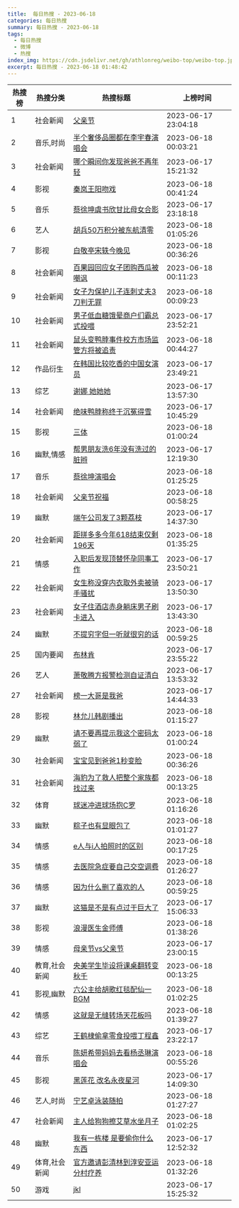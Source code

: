 ```yaml
---
title:  每日热搜 - 2023-06-18
categories: 每日热搜
summary: 每日热搜 - 2023-06-18
tags:
  - 每日热搜
  - 微博
  - 热搜
index_img: https://cdn.jsdelivr.net/gh/athlonreg/weibo-top/weibo-top.jpeg
excerpt: 每日热搜 - 2023-06-18 01:48:42
---
```


| 热搜榜 | 热搜分类 | 热搜标题 | 上榜时间 |
| --- | --- | --- | --- |
| 1 | 社会新闻 | [父亲节](https://s.weibo.com/weibo%3Fq%3D%2523%E7%88%B6%E4%BA%B2%E8%8A%82%2523) | 2023-06-17 23:04:18 | 
| 2 | 音乐,时尚 | [半个奢侈品圈都在李宇春演唱会](https://s.weibo.com/weibo%3Fq%3D%2523%E5%8D%8A%E4%B8%AA%E5%A5%A2%E4%BE%88%E5%93%81%E5%9C%88%E9%83%BD%E5%9C%A8%E6%9D%8E%E5%AE%87%E6%98%A5%E6%BC%94%E5%94%B1%E4%BC%9A%2523) | 2023-06-18 00:03:21 | 
| 3 | 社会新闻 | [哪个瞬间你发现爸爸不再年轻](https://s.weibo.com/weibo%3Fq%3D%2523%E5%93%AA%E4%B8%AA%E7%9E%AC%E9%97%B4%E4%BD%A0%E5%8F%91%E7%8E%B0%E7%88%B8%E7%88%B8%E4%B8%8D%E5%86%8D%E5%B9%B4%E8%BD%BB%2523) | 2023-06-17 15:21:32 | 
| 4 | 影视 | [秦岚王阳吻戏](https://s.weibo.com/weibo%3Fq%3D%2523%E7%A7%A6%E5%B2%9A%E7%8E%8B%E9%98%B3%E5%90%BB%E6%88%8F%2523) | 2023-06-18 00:41:24 | 
| 5 | 音乐 | [蔡徐坤虞书欣甘比母女合影](https://s.weibo.com/weibo%3Fq%3D%2523%E8%94%A1%E5%BE%90%E5%9D%A4%E8%99%9E%E4%B9%A6%E6%AC%A3%E7%94%98%E6%AF%94%E6%AF%8D%E5%A5%B3%E5%90%88%E5%BD%B1%2523) | 2023-06-17 23:18:18 | 
| 6 | 艺人 | [胡兵50万积分被东航清零](https://s.weibo.com/weibo%3Fq%3D%2523%E8%83%A1%E5%85%B550%E4%B8%87%E7%A7%AF%E5%88%86%E8%A2%AB%E4%B8%9C%E8%88%AA%E6%B8%85%E9%9B%B6%2523) | 2023-06-18 01:05:26 | 
| 7 | 影视 | [白敬亭宋轶今晚见](https://s.weibo.com/weibo%3Fq%3D%2523%E7%99%BD%E6%95%AC%E4%BA%AD%E5%AE%8B%E8%BD%B6%E4%BB%8A%E6%99%9A%E8%A7%81%2523) | 2023-06-18 00:36:26 | 
| 8 | 社会新闻 | [百果园回应女子团购西瓜被嘲讽](https://s.weibo.com/weibo%3Fq%3D%2523%E7%99%BE%E6%9E%9C%E5%9B%AD%E5%9B%9E%E5%BA%94%E5%A5%B3%E5%AD%90%E5%9B%A2%E8%B4%AD%E8%A5%BF%E7%93%9C%E8%A2%AB%E5%98%B2%E8%AE%BD%2523) | 2023-06-18 00:11:23 | 
| 9 | 社会新闻 | [女子为保护儿子连刺丈夫3刀判无罪](https://s.weibo.com/weibo%3Fq%3D%2523%E5%A5%B3%E5%AD%90%E4%B8%BA%E4%BF%9D%E6%8A%A4%E5%84%BF%E5%AD%90%E8%BF%9E%E5%88%BA%E4%B8%88%E5%A4%AB3%E5%88%80%E5%88%A4%E6%97%A0%E7%BD%AA%2523) | 2023-06-18 00:09:23 | 
| 10 | 社会新闻 | [男子低血糖饿晕商户们霸总式投喂](https://s.weibo.com/weibo%3Fq%3D%2523%E7%94%B7%E5%AD%90%E4%BD%8E%E8%A1%80%E7%B3%96%E9%A5%BF%E6%99%95%E5%95%86%E6%88%B7%E4%BB%AC%E9%9C%B8%E6%80%BB%E5%BC%8F%E6%8A%95%E5%96%82%2523) | 2023-06-17 23:52:21 | 
| 11 | 社会新闻 | [鼠头变鸭脖事件校方市场监管方将被追责](https://s.weibo.com/weibo%3Fq%3D%2523%E9%BC%A0%E5%A4%B4%E5%8F%98%E9%B8%AD%E8%84%96%E4%BA%8B%E4%BB%B6%E6%A0%A1%E6%96%B9%E5%B8%82%E5%9C%BA%E7%9B%91%E7%AE%A1%E6%96%B9%E5%B0%86%E8%A2%AB%E8%BF%BD%E8%B4%A3%2523) | 2023-06-18 00:44:27 | 
| 12 | 作品衍生 | [在韩国比较吃香的中国女演员](https://s.weibo.com/weibo%3Fq%3D%2523%E5%9C%A8%E9%9F%A9%E5%9B%BD%E6%AF%94%E8%BE%83%E5%90%83%E9%A6%99%E7%9A%84%E4%B8%AD%E5%9B%BD%E5%A5%B3%E6%BC%94%E5%91%98%2523) | 2023-06-17 23:49:21 | 
| 13 | 综艺 | [谢娜 她她她](https://s.weibo.com/weibo%3Fq%3D%2523%E8%B0%A2%E5%A8%9C%20%E5%A5%B9%E5%A5%B9%E5%A5%B9%2523) | 2023-06-17 13:57:30 | 
| 14 | 社会新闻 | [绝味鸭脖称终于沉冤得雪](https://s.weibo.com/weibo%3Fq%3D%2523%E7%BB%9D%E5%91%B3%E9%B8%AD%E8%84%96%E7%A7%B0%E7%BB%88%E4%BA%8E%E6%B2%89%E5%86%A4%E5%BE%97%E9%9B%AA%2523) | 2023-06-17 10:45:29 | 
| 15 | 影视 | [三体](https://s.weibo.com/weibo%3Fq%3D%2523%E4%B8%89%E4%BD%93%2523) | 2023-06-18 01:00:24 | 
| 16 | 幽默,情感 | [帮男朋友洗6年没有洗过的脏辫](https://s.weibo.com/weibo%3Fq%3D%2523%E5%B8%AE%E7%94%B7%E6%9C%8B%E5%8F%8B%E6%B4%976%E5%B9%B4%E6%B2%A1%E6%9C%89%E6%B4%97%E8%BF%87%E7%9A%84%E8%84%8F%E8%BE%AB%2523) | 2023-06-17 12:19:30 | 
| 17 | 音乐 | [蔡徐坤演唱会](https://s.weibo.com/weibo%3Fq%3D%2523%E8%94%A1%E5%BE%90%E5%9D%A4%E6%BC%94%E5%94%B1%E4%BC%9A%2523) | 2023-06-18 01:25:25 | 
| 18 | 社会新闻 | [父亲节祝福](https://s.weibo.com/weibo%3Fq%3D%2523%E7%88%B6%E4%BA%B2%E8%8A%82%E7%A5%9D%E7%A6%8F%2523) | 2023-06-18 00:58:25 | 
| 19 | 幽默 | [端午公司发了3颗荔枝](https://s.weibo.com/weibo%3Fq%3D%2523%E7%AB%AF%E5%8D%88%E5%85%AC%E5%8F%B8%E5%8F%91%E4%BA%863%E9%A2%97%E8%8D%94%E6%9E%9D%2523) | 2023-06-17 14:37:30 | 
| 20 | 社会新闻 | [距拼多多今年618结束仅剩196天](https://s.weibo.com/weibo%3Fq%3D%2523%E8%B7%9D%E6%8B%BC%E5%A4%9A%E5%A4%9A%E4%BB%8A%E5%B9%B4618%E7%BB%93%E6%9D%9F%E4%BB%85%E5%89%A9196%E5%A4%A9%2523) | 2023-06-18 01:35:25 | 
| 21 | 情感 | [入职后发现顶替怀孕同事工作](https://s.weibo.com/weibo%3Fq%3D%2523%E5%85%A5%E8%81%8C%E5%90%8E%E5%8F%91%E7%8E%B0%E9%A1%B6%E6%9B%BF%E6%80%80%E5%AD%95%E5%90%8C%E4%BA%8B%E5%B7%A5%E4%BD%9C%2523) | 2023-06-17 23:50:21 | 
| 22 | 社会新闻 | [女生称没穿内衣取外卖被骑手骚扰](https://s.weibo.com/weibo%3Fq%3D%2523%E5%A5%B3%E7%94%9F%E7%A7%B0%E6%B2%A1%E7%A9%BF%E5%86%85%E8%A1%A3%E5%8F%96%E5%A4%96%E5%8D%96%E8%A2%AB%E9%AA%91%E6%89%8B%E9%AA%9A%E6%89%B0%2523) | 2023-06-17 13:50:30 | 
| 23 | 社会新闻 | [女子住酒店赤身躺床男子刷卡进入](https://s.weibo.com/weibo%3Fq%3D%2523%E5%A5%B3%E5%AD%90%E4%BD%8F%E9%85%92%E5%BA%97%E8%B5%A4%E8%BA%AB%E8%BA%BA%E5%BA%8A%E7%94%B7%E5%AD%90%E5%88%B7%E5%8D%A1%E8%BF%9B%E5%85%A5%2523) | 2023-06-17 13:43:30 | 
| 24 | 幽默 | [不提穷字但一听就很穷的话](https://s.weibo.com/weibo%3Fq%3D%2523%E4%B8%8D%E6%8F%90%E7%A9%B7%E5%AD%97%E4%BD%86%E4%B8%80%E5%90%AC%E5%B0%B1%E5%BE%88%E7%A9%B7%E7%9A%84%E8%AF%9D%2523) | 2023-06-18 00:59:25 | 
| 25 | 国内要闻 | [布林肯](https://s.weibo.com/weibo%3Fq%3D%2523%E5%B8%83%E6%9E%97%E8%82%AF%2523) | 2023-06-17 23:55:22 | 
| 26 | 艺人 | [萧敬腾方报警检测自证清白](https://s.weibo.com/weibo%3Fq%3D%2523%E8%90%A7%E6%95%AC%E8%85%BE%E6%96%B9%E6%8A%A5%E8%AD%A6%E6%A3%80%E6%B5%8B%E8%87%AA%E8%AF%81%E6%B8%85%E7%99%BD%2523) | 2023-06-17 13:53:32 | 
| 27 | 社会新闻 | [榜一大哥是我爸](https://s.weibo.com/weibo%3Fq%3D%2523%E6%A6%9C%E4%B8%80%E5%A4%A7%E5%93%A5%E6%98%AF%E6%88%91%E7%88%B8%2523) | 2023-06-17 14:44:33 | 
| 28 | 影视 | [林允儿韩剧播出](https://s.weibo.com/weibo%3Fq%3D%2523%E6%9E%97%E5%85%81%E5%84%BF%E9%9F%A9%E5%89%A7%E6%92%AD%E5%87%BA%2523) | 2023-06-18 01:15:27 | 
| 29 | 幽默 | [请不要再提示我这个密码太弱了](https://s.weibo.com/weibo%3Fq%3D%2523%E8%AF%B7%E4%B8%8D%E8%A6%81%E5%86%8D%E6%8F%90%E7%A4%BA%E6%88%91%E8%BF%99%E4%B8%AA%E5%AF%86%E7%A0%81%E5%A4%AA%E5%BC%B1%E4%BA%86%2523) | 2023-06-18 01:00:24 | 
| 30 | 社会新闻 | [宝宝见到爸爸1秒变脸](https://s.weibo.com/weibo%3Fq%3D%2523%E5%AE%9D%E5%AE%9D%E8%A7%81%E5%88%B0%E7%88%B8%E7%88%B81%E7%A7%92%E5%8F%98%E8%84%B8%2523) | 2023-06-18 00:36:26 | 
| 31 | 社会新闻 | [海豹为了救人把整个家族都找过来](https://s.weibo.com/weibo%3Fq%3D%2523%E6%B5%B7%E8%B1%B9%E4%B8%BA%E4%BA%86%E6%95%91%E4%BA%BA%E6%8A%8A%E6%95%B4%E4%B8%AA%E5%AE%B6%E6%97%8F%E9%83%BD%E6%89%BE%E8%BF%87%E6%9D%A5%2523) | 2023-06-18 00:13:25 | 
| 32 | 体育 | [球迷冲进球场抱C罗](https://s.weibo.com/weibo%3Fq%3D%2523%E7%90%83%E8%BF%B7%E5%86%B2%E8%BF%9B%E7%90%83%E5%9C%BA%E6%8A%B1C%E7%BD%97%2523) | 2023-06-18 01:16:26 | 
| 33 | 幽默 | [粽子也有显眼包了](https://s.weibo.com/weibo%3Fq%3D%2523%E7%B2%BD%E5%AD%90%E4%B9%9F%E6%9C%89%E6%98%BE%E7%9C%BC%E5%8C%85%E4%BA%86%2523) | 2023-06-18 01:01:27 | 
| 34 | 情感 | [e人与i人拍照时的区别](https://s.weibo.com/weibo%3Fq%3D%2523e%E4%BA%BA%E4%B8%8Ei%E4%BA%BA%E6%8B%8D%E7%85%A7%E6%97%B6%E7%9A%84%E5%8C%BA%E5%88%AB%2523) | 2023-06-18 00:17:25 | 
| 35 | 情感 | [去医院急症要自己交空调费](https://s.weibo.com/weibo%3Fq%3D%2523%E5%8E%BB%E5%8C%BB%E9%99%A2%E6%80%A5%E7%97%87%E8%A6%81%E8%87%AA%E5%B7%B1%E4%BA%A4%E7%A9%BA%E8%B0%83%E8%B4%B9%2523) | 2023-06-18 01:26:27 | 
| 36 | 情感 | [因为什么删了喜欢的人](https://s.weibo.com/weibo%3Fq%3D%2523%E5%9B%A0%E4%B8%BA%E4%BB%80%E4%B9%88%E5%88%A0%E4%BA%86%E5%96%9C%E6%AC%A2%E7%9A%84%E4%BA%BA%2523) | 2023-06-18 00:59:25 | 
| 37 | 幽默 | [这猫是不是有点过于巨大了](https://s.weibo.com/weibo%3Fq%3D%2523%E8%BF%99%E7%8C%AB%E6%98%AF%E4%B8%8D%E6%98%AF%E6%9C%89%E7%82%B9%E8%BF%87%E4%BA%8E%E5%B7%A8%E5%A4%A7%E4%BA%86%2523) | 2023-06-17 15:06:33 | 
| 38 | 影视 | [浪漫医生金师傅](https://s.weibo.com/weibo%3Fq%3D%2523%E6%B5%AA%E6%BC%AB%E5%8C%BB%E7%94%9F%E9%87%91%E5%B8%88%E5%82%85%2523) | 2023-06-18 01:38:26 | 
| 39 | 情感 | [母亲节vs父亲节](https://s.weibo.com/weibo%3Fq%3D%2523%E6%AF%8D%E4%BA%B2%E8%8A%82vs%E7%88%B6%E4%BA%B2%E8%8A%82%2523) | 2023-06-17 23:00:15 | 
| 40 | 教育,社会新闻 | [央美学生毕设将课桌翻转变秋千](https://s.weibo.com/weibo%3Fq%3D%2523%E5%A4%AE%E7%BE%8E%E5%AD%A6%E7%94%9F%E6%AF%95%E8%AE%BE%E5%B0%86%E8%AF%BE%E6%A1%8C%E7%BF%BB%E8%BD%AC%E5%8F%98%E7%A7%8B%E5%8D%83%2523) | 2023-06-18 00:13:25 | 
| 41 | 影视,幽默 | [六公主给胡歌红毯配仙一BGM](https://s.weibo.com/weibo%3Fq%3D%2523%E5%85%AD%E5%85%AC%E4%B8%BB%E7%BB%99%E8%83%A1%E6%AD%8C%E7%BA%A2%E6%AF%AF%E9%85%8D%E4%BB%99%E4%B8%80BGM%2523) | 2023-06-18 01:02:25 | 
| 42 | 情感 | [这就是无缝转场天花板吗](https://s.weibo.com/weibo%3Fq%3D%2523%E8%BF%99%E5%B0%B1%E6%98%AF%E6%97%A0%E7%BC%9D%E8%BD%AC%E5%9C%BA%E5%A4%A9%E8%8A%B1%E6%9D%BF%E5%90%97%2523) | 2023-06-18 01:39:27 | 
| 43 | 综艺 | [王鹤棣偷拿零食投喂丁程鑫](https://s.weibo.com/weibo%3Fq%3D%2523%E7%8E%8B%E9%B9%A4%E6%A3%A3%E5%81%B7%E6%8B%BF%E9%9B%B6%E9%A3%9F%E6%8A%95%E5%96%82%E4%B8%81%E7%A8%8B%E9%91%AB%2523) | 2023-06-17 23:22:17 | 
| 44 | 音乐 | [陈妍希带妈妈去看杨丞琳演唱会](https://s.weibo.com/weibo%3Fq%3D%2523%E9%99%88%E5%A6%8D%E5%B8%8C%E5%B8%A6%E5%A6%88%E5%A6%88%E5%8E%BB%E7%9C%8B%E6%9D%A8%E4%B8%9E%E7%90%B3%E6%BC%94%E5%94%B1%E4%BC%9A%2523) | 2023-06-18 00:55:26 | 
| 45 | 影视 | [黑莲花 改名永夜星河](https://s.weibo.com/weibo%3Fq%3D%2523%E9%BB%91%E8%8E%B2%E8%8A%B1%20%E6%94%B9%E5%90%8D%E6%B0%B8%E5%A4%9C%E6%98%9F%E6%B2%B3%2523) | 2023-06-17 14:09:30 | 
| 46 | 艺人,时尚 | [宁艺卓泳装随拍](https://s.weibo.com/weibo%3Fq%3D%2523%E5%AE%81%E8%89%BA%E5%8D%93%E6%B3%B3%E8%A3%85%E9%9A%8F%E6%8B%8D%2523) | 2023-06-18 01:27:27 | 
| 47 | 社会新闻 | [主人给狗狗擦艾草水坐月子](https://s.weibo.com/weibo%3Fq%3D%2523%E4%B8%BB%E4%BA%BA%E7%BB%99%E7%8B%97%E7%8B%97%E6%93%A6%E8%89%BE%E8%8D%89%E6%B0%B4%E5%9D%90%E6%9C%88%E5%AD%90%2523) | 2023-06-18 01:02:25 | 
| 48 | 幽默 | [我有一栋楼 是要偷你什么东西](https://s.weibo.com/weibo%3Fq%3D%2523%E6%88%91%E6%9C%89%E4%B8%80%E6%A0%8B%E6%A5%BC%20%E6%98%AF%E8%A6%81%E5%81%B7%E4%BD%A0%E4%BB%80%E4%B9%88%E4%B8%9C%E8%A5%BF%2523) | 2023-06-17 12:52:32 | 
| 49 | 体育,社会新闻 | [官方邀请彭清林到淳安亚运分村疗养](https://s.weibo.com/weibo%3Fq%3D%2523%E5%AE%98%E6%96%B9%E9%82%80%E8%AF%B7%E5%BD%AD%E6%B8%85%E6%9E%97%E5%88%B0%E6%B7%B3%E5%AE%89%E4%BA%9A%E8%BF%90%E5%88%86%E6%9D%91%E7%96%97%E5%85%BB%2523) | 2023-06-18 01:32:26 | 
| 50 | 游戏 | [jkl](https://s.weibo.com/weibo%3Fq%3D%2523jkl%2523) | 2023-06-17 15:25:32 | 
